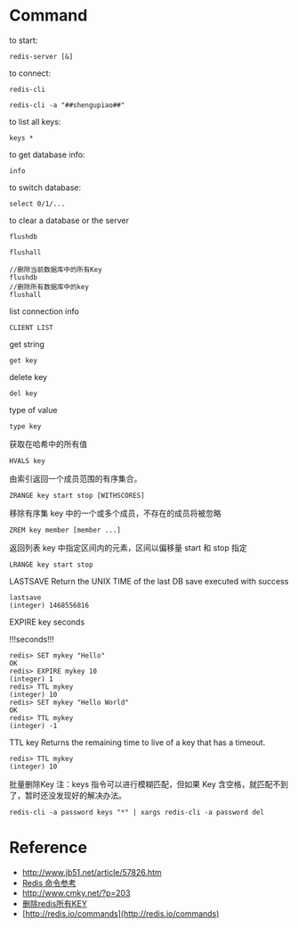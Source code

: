 # Command

to start:

```
redis-server [&]
```

to connect:

```
redis-cli
```

```
redis-cli -a "##shengupiao##"
```

to list all keys:

```
keys *
```

to get database info:

```
info
```

to switch database:

```
select 0/1/...
```

to clear a database or the server

```
flushdb
```

```
flushall
```

```
//删除当前数据库中的所有Key
flushdb
//删除所有数据库中的key
flushall
```

list connection info

```
CLIENT LIST
```

get string 

```
get key
```

delete key

```
del key
```

type of value

```
type key
```

获取在哈希中的所有值

```
HVALS key 
```

由索引返回一个成员范围的有序集合。

```
ZRANGE key start stop [WITHSCORES] 
```

移除有序集 key 中的一个或多个成员，不存在的成员将被忽略

```
ZREM key member [member ...]
```

返回列表 key 中指定区间内的元素，区间以偏移量 start 和 stop 指定

```
LRANGE key start stop
```

LASTSAVE Return the UNIX TIME of the last DB save executed with success

```
lastsave
(integer) 1468556816
```

EXPIRE key seconds

!!!seconds!!!

```
redis> SET mykey "Hello"
OK
redis> EXPIRE mykey 10
(integer) 1
redis> TTL mykey
(integer) 10
redis> SET mykey "Hello World"
OK
redis> TTL mykey
(integer) -1
```

TTL key
Returns the remaining time to live of a key that has a timeout. 

```
redis> TTL mykey
(integer) 10
```

批量删除Key
注：keys 指令可以进行模糊匹配，但如果 Key 含空格，就匹配不到了，暂时还没发现好的解决办法。

```
redis-cli -a password keys "*" | xargs redis-cli -a password del
```

# Reference

 - http://www.jb51.net/article/57826.htm
 - [Redis 命令参考](http://doc.redisfans.com)
 - http://www.cmky.net/?p=203
 - [删除redis所有KEY](http://ssuupv.blog.163.com/blog/static/1461567220135610456193/)
 - [http://redis.io/commands](http://redis.io/commands)
